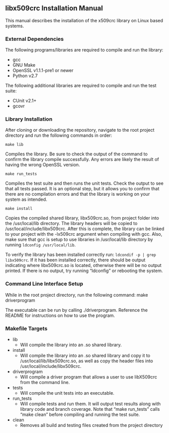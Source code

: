 ## libx509crc Installation Manual

This manual describes the installation of the x509crc library on Linux based systems.

### External Dependencies
The following programs/libraries are required to compile and run the library:
- gcc
- GNU Make
- OpenSSL v1.1.1-pre1 or newer
- Python v2.7

The following additional libraries are required to compile and run the test suite:
- CUnit v2.1+
- gcovr


### Library Installation
After cloning or downloading the repository, navigate to the root project directory and run the following commands in order:
```
make lib
```
Compiles the library. Be sure to check the output of the command to confirm the library compile successfully. Any errors are likely the result of having the wrong OpenSSL version.
```
make run_tests
```
Compiles the test suite and then runs the unit tests. Check the output to see that all tests passed. It is an optional step, but it allows you to confirm that there are no compilation errors and that the library is working on your system as intended.
```
make install
```
Copies the compiled shared library, libx509crc.so, from project folder into the /usr/local/lib directory. The library headers will be copied to /usr/local/include/libx509crc. After this is complete, the library can be linked to your project with the -lx509crc argument when compiling with gcc. Also, make sure that gcc is setup to use libraries in /usr/local/lib directory by running `ldconfig /usr/local/lib`. 

To verify the library has been installed correctly run: `ldcondif -p | grep libx509crc`. If it has been installed correctly, there should be output indicating where libx509crc.so is located, otherwise there will be no output printed. If there is no output, try running “ldconfig” or rebooting the system.

### Command Line Interface Setup

While in the root project directory, run the following command:
make driverprogram

The executable can be run by calling ./driverprogram. Reference the README for instructions on how to use the program.

### Makefile Targets
- lib 
  - Will compile the library into an .so shared library.
- install
  - Will compile the library into an .so shared library and copy it to /usr/local/lib/libx509crc.so, as well as copy the header files into /usr/local/include/libx509crc.
- driverprogram
  - Will compile a driver program that allows a user to use libX509crc from the command line. 
- tests
  - Will compile the unit tests into an executable.
- run_tests
  - Will compile tests and run them. It will output test results along with library code and branch coverage. Note that “make run_tests” calls “make clean” before compiling and running the test suite.
- clean
  - Removes all build and testing files created from the project directory

